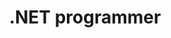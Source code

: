 ---
company: Midware technologies
title: .NET programmer
description: Implementation of an accounting web application (ASP.NET Web Forms, SQL Server 2005)
from: 03/2007
to: 06/2007
print: false
year: 2007
---